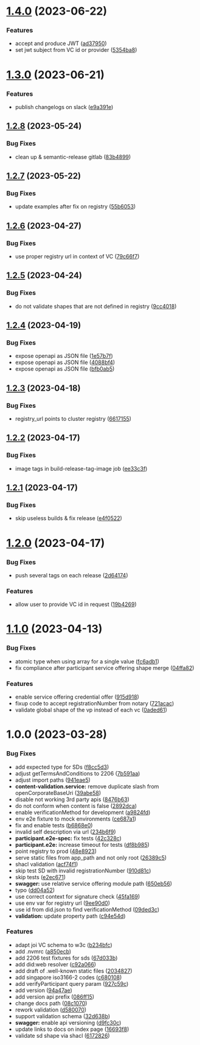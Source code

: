 # [1.4.0](https://gitlab.com/gaia-x/lab/compliance/gx-compliance/compare/v1.3.0...v1.4.0) (2023-06-22)


### Features

* accept and produce JWT ([ad37950](https://gitlab.com/gaia-x/lab/compliance/gx-compliance/commit/ad37950adf693175ff9ea45e3f2a80cfd2557b81))
* set jwt subject from VC id or provider ([5354ba8](https://gitlab.com/gaia-x/lab/compliance/gx-compliance/commit/5354ba8fd90233de74f617175b85342cdcbd83f6))

# [1.3.0](https://gitlab.com/gaia-x/lab/compliance/gx-compliance/compare/v1.2.8...v1.3.0) (2023-06-21)


### Features

* publish changelogs on slack ([e9a391e](https://gitlab.com/gaia-x/lab/compliance/gx-compliance/commit/e9a391e818a5082c76c7253884bfbe38e9fee6cb))

## [1.2.8](https://gitlab.com/gaia-x/lab/compliance/gx-compliance/compare/v1.2.7...v1.2.8) (2023-05-24)


### Bug Fixes

* clean up & semantic-release gitlab ([83b4899](https://gitlab.com/gaia-x/lab/compliance/gx-compliance/commit/83b4899283d58162709f26b28754534bb4a214fd))

## [1.2.7](https://gitlab.com/gaia-x/lab/compliance/gx-compliance/compare/v1.2.6...v1.2.7) (2023-05-22)


### Bug Fixes

* update examples after fix on registry ([55b6053](https://gitlab.com/gaia-x/lab/compliance/gx-compliance/commit/55b6053a78764a4d3cc42291e6c9e3318a8e4039))

## [1.2.6](https://gitlab.com/gaia-x/lab/compliance/gx-compliance/compare/v1.2.5...v1.2.6) (2023-04-27)


### Bug Fixes

* use proper registry url in context of VC ([79c66f7](https://gitlab.com/gaia-x/lab/compliance/gx-compliance/commit/79c66f780680edb86b1c4e97b043d1b8ae15d541))

## [1.2.5](https://gitlab.com/gaia-x/lab/compliance/gx-compliance/compare/v1.2.4...v1.2.5) (2023-04-24)


### Bug Fixes

* do not validate shapes that are not defined in registry ([9cc4018](https://gitlab.com/gaia-x/lab/compliance/gx-compliance/commit/9cc40180b25d31557463852a2b973aa0443d6ff9))

## [1.2.4](https://gitlab.com/gaia-x/lab/compliance/gx-compliance/compare/v1.2.3...v1.2.4) (2023-04-19)


### Bug Fixes

* expose openapi as JSON file ([1e57b7f](https://gitlab.com/gaia-x/lab/compliance/gx-compliance/commit/1e57b7f5f66544c83c21dc87a72c4812c67a1302))
* expose openapi as JSON file ([4088bf4](https://gitlab.com/gaia-x/lab/compliance/gx-compliance/commit/4088bf4b2fb8ac584bbf42ae6e2405416c60cf9b))
* expose openapi as JSON file ([bfb0ab5](https://gitlab.com/gaia-x/lab/compliance/gx-compliance/commit/bfb0ab54de65b6970048d3a0ad97f85b48e3d014))

## [1.2.3](https://gitlab.com/gaia-x/lab/compliance/gx-compliance/compare/v1.2.2...v1.2.3) (2023-04-18)


### Bug Fixes

* registry_url points to cluster registry ([6617155](https://gitlab.com/gaia-x/lab/compliance/gx-compliance/commit/6617155f537cd12f4e6d32f0421dcb06e4e6b21c))

## [1.2.2](https://gitlab.com/gaia-x/lab/compliance/gx-compliance/compare/v1.2.1...v1.2.2) (2023-04-17)


### Bug Fixes

* image tags in build-release-tag-image job ([ee33c3f](https://gitlab.com/gaia-x/lab/compliance/gx-compliance/commit/ee33c3fbd7fc4be00702be48ece1e66b3d147e02))

## [1.2.1](https://gitlab.com/gaia-x/lab/compliance/gx-compliance/compare/v1.2.0...v1.2.1) (2023-04-17)


### Bug Fixes

* skip useless builds & fix release ([e4f0522](https://gitlab.com/gaia-x/lab/compliance/gx-compliance/commit/e4f0522e1c2b1993ac9f530518a9a062a9ac4e28))

# [1.2.0](https://gitlab.com/gaia-x/lab/compliance/gx-compliance/compare/v1.1.0...v1.2.0) (2023-04-17)


### Bug Fixes

* push several tags on each release ([2d64174](https://gitlab.com/gaia-x/lab/compliance/gx-compliance/commit/2d641740fdcc22c3dd50eb014a0c034bbe8f8640))


### Features

* allow user to provide VC id in request ([19b4269](https://gitlab.com/gaia-x/lab/compliance/gx-compliance/commit/19b4269df9443a8795c10a866c42992620224652))

# [1.1.0](https://gitlab.com/gaia-x/lab/compliance/gx-compliance/compare/v1.0.0...v1.1.0) (2023-04-13)


### Bug Fixes

* atomic type when using array for a single value ([fc6adb1](https://gitlab.com/gaia-x/lab/compliance/gx-compliance/commit/fc6adb1e6c7279f541364974ee93527cdfd5fa72))
* fix compliance after participant service offering shape merge ([04ffa82](https://gitlab.com/gaia-x/lab/compliance/gx-compliance/commit/04ffa82ef9585915e4f97eac109f84026bc08761))


### Features

* enable service offering credential offer ([915d918](https://gitlab.com/gaia-x/lab/compliance/gx-compliance/commit/915d918a5b340589fb68e46fc78a730dea65a797))
* fixup code to accept registrationNumber from notary ([721acac](https://gitlab.com/gaia-x/lab/compliance/gx-compliance/commit/721acac1a59aca7166e5bb4c40b5f0368479768a))
* validate global shape of the vp instead of each vc ([0aded61](https://gitlab.com/gaia-x/lab/compliance/gx-compliance/commit/0aded617b1b0a2a95ef5dcb259579311ab0890d7))

# 1.0.0 (2023-03-28)


### Bug Fixes

* add expected type for SDs ([f8cc5d3](https://gitlab.com/gaia-x/lab/compliance/gx-compliance/commit/f8cc5d3f4e9fa818643ea9b2dd11ed061f532309))
* adjust getTermsAndConditions to 2206 ([7b591aa](https://gitlab.com/gaia-x/lab/compliance/gx-compliance/commit/7b591aa9943ab35f9fd81fe8827302d7c8b7ceba))
* adjust import paths ([941eae5](https://gitlab.com/gaia-x/lab/compliance/gx-compliance/commit/941eae5da8bf530f2e23634c14c968e075689c4d))
* **content-validation.service:** remove duplicate slash from openCorporateBaseUri ([39abe58](https://gitlab.com/gaia-x/lab/compliance/gx-compliance/commit/39abe58ae8d645f14f1280f542ae07958544e8ff))
* disable not working 3rd party apis ([8476b63](https://gitlab.com/gaia-x/lab/compliance/gx-compliance/commit/8476b631d06f4af4f02f208e4efc0be91b51ad70))
* do not conform when content is false ([2892dca](https://gitlab.com/gaia-x/lab/compliance/gx-compliance/commit/2892dca7e1824563a59f672d94c441e6f0361e82))
* enable verificationMethod for development ([a9824fd](https://gitlab.com/gaia-x/lab/compliance/gx-compliance/commit/a9824fd3a3cbe7303583a91f68086c56455952ef))
* env e2e fixture to mock environments ([ce687a1](https://gitlab.com/gaia-x/lab/compliance/gx-compliance/commit/ce687a14a1e2dc08c0d1cd674762a1acd2db47ea))
* fix and enable tests ([b6868e0](https://gitlab.com/gaia-x/lab/compliance/gx-compliance/commit/b6868e050c89c402ae8df0794dc7b0d643413260))
* invalid self description via url ([234b6f9](https://gitlab.com/gaia-x/lab/compliance/gx-compliance/commit/234b6f9c23b9b9a312625ff176abf2c609d9711e))
* **participant.e2e-spec:** fix tests ([42c328c](https://gitlab.com/gaia-x/lab/compliance/gx-compliance/commit/42c328c0112b0c371215966d5e1b81c042755b81))
* **participant.e2e:** increase timeout for tests ([df8b985](https://gitlab.com/gaia-x/lab/compliance/gx-compliance/commit/df8b98583a107e3bc1c4e87a9f8a56efbdc321b9))
* point registry to prod ([48e8923](https://gitlab.com/gaia-x/lab/compliance/gx-compliance/commit/48e892309d28abef4d243f2b31d413379b152bee))
* serve static files from app_path and not only root ([26389c5](https://gitlab.com/gaia-x/lab/compliance/gx-compliance/commit/26389c5858e144929feb50ab54c0c4683e65d69e))
* shacl validation ([acf74f1](https://gitlab.com/gaia-x/lab/compliance/gx-compliance/commit/acf74f1fa979b52b0d50640eea26fa357099e8fb))
* skip test SD with invalid registrationNumber ([910d81c](https://gitlab.com/gaia-x/lab/compliance/gx-compliance/commit/910d81ccb07c4f2bda2d30a6faa8cc5c2410d07d))
* skip tests ([e2ec671](https://gitlab.com/gaia-x/lab/compliance/gx-compliance/commit/e2ec671416020a995505a07b49bc1870da7433e4))
* **swagger:** use relative service offering module path ([650eb56](https://gitlab.com/gaia-x/lab/compliance/gx-compliance/commit/650eb5611cfaf75de489e56be82031930fe50ffe))
* typo ([dd04a52](https://gitlab.com/gaia-x/lab/compliance/gx-compliance/commit/dd04a52c8557904c73ba3e9b323fe7095e90f61e))
* use correct context for signature check ([45fa169](https://gitlab.com/gaia-x/lab/compliance/gx-compliance/commit/45fa169eb47b80943a23a87cb9ecac804fa5e995))
* use env var for registry url ([9ee90d0](https://gitlab.com/gaia-x/lab/compliance/gx-compliance/commit/9ee90d02bea0a127e6727828a6d7adb32dc5eb2c))
* use id from did.json to find verificationMethod ([09ded3c](https://gitlab.com/gaia-x/lab/compliance/gx-compliance/commit/09ded3c630be092b1ccdb9615afffef89ab2da55))
* **validation:** update property path ([c94e54d](https://gitlab.com/gaia-x/lab/compliance/gx-compliance/commit/c94e54d72b8fdccb96df85e0c7f3158919e98a33))


### Features

* adapt joi VC schema to w3c ([b234bfc](https://gitlab.com/gaia-x/lab/compliance/gx-compliance/commit/b234bfc22df6369bbf6fc1a92bfd13bb0950dfc7))
* add .nvmrc ([a850ecb](https://gitlab.com/gaia-x/lab/compliance/gx-compliance/commit/a850ecb2485b9fdf9f0bc02ce1f25ca0134f4933))
* add 2206 test fixtures for sds ([67d033b](https://gitlab.com/gaia-x/lab/compliance/gx-compliance/commit/67d033b5f44ddeec9a579b92a374ed3d0acd18e7))
* add did:web resolver ([c92a066](https://gitlab.com/gaia-x/lab/compliance/gx-compliance/commit/c92a066dcdc6158caaa319a08d43d0cc7ff8825f))
* add draft of .well-known static files ([2034827](https://gitlab.com/gaia-x/lab/compliance/gx-compliance/commit/2034827d9b43e0af874faa027bd4425f53cb3fe7))
* add singapore iso3166-2 codes ([c680108](https://gitlab.com/gaia-x/lab/compliance/gx-compliance/commit/c68010878f403fddddfba4802e719ff9e48b585d))
* add verifyParticipant query param ([927c59c](https://gitlab.com/gaia-x/lab/compliance/gx-compliance/commit/927c59cf325788ab381d545093affceafc321cd9))
* add version ([94a47ae](https://gitlab.com/gaia-x/lab/compliance/gx-compliance/commit/94a47ae82bfa9013a376e5b7dc62b6993976a6da))
* add version api prefix ([086ff15](https://gitlab.com/gaia-x/lab/compliance/gx-compliance/commit/086ff15282bcca92226b5565190fd28761148b1a))
* change docs path ([08c1070](https://gitlab.com/gaia-x/lab/compliance/gx-compliance/commit/08c10707af63182d82975dbd6ff96cbf5062aae5))
* rework validation ([d580070](https://gitlab.com/gaia-x/lab/compliance/gx-compliance/commit/d58007085a9f43f804d8bce1759c10a56a4cbc0c))
* support validation schema ([32d638b](https://gitlab.com/gaia-x/lab/compliance/gx-compliance/commit/32d638bc52f3d074df0afcf193d36935ad0f1e30))
* **swagger:** enable api versioning ([d9fc30c](https://gitlab.com/gaia-x/lab/compliance/gx-compliance/commit/d9fc30c31096dc5b56a28191bb1dd3f7b4b339d8))
* update links to docs on index page ([16693f8](https://gitlab.com/gaia-x/lab/compliance/gx-compliance/commit/16693f8c1b6ef593d972407cfe07e4282db96194))
* validate sd shape via shacl ([6172826](https://gitlab.com/gaia-x/lab/compliance/gx-compliance/commit/617282638f7825f02ab1061e605b93e9c35376af))
